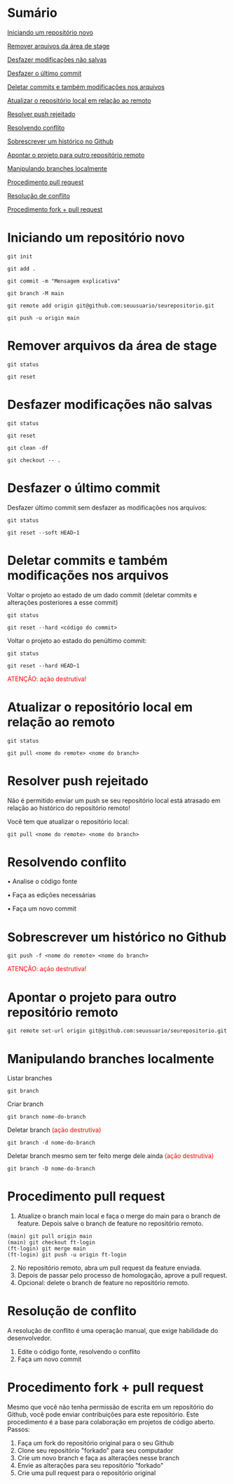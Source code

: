 # Sumário

[Iniciando um repositório novo](#iniciando-um-repositório-novo)

[Remover arquivos da área de stage](#remover-arquivos-da-área-de-stage)

[Desfazer modificações não salvas](#desfazer-modificações-não-salvas)

[Desfazer o último commit](#desfazer-o-último-commit)

[Deletar commits e também modificações nos arquivos](#deletar-commits-e-também-modificações-nos-arquivos)

[Atualizar o repositório local em relação ao remoto](#atualizar-o-repositório-local-em-relação-ao-remoto)

[Resolver push rejeitado](#resolver-push-rejeitado)

[Resolvendo conflito](#resolvendo-conflito)

[Sobrescrever um histórico no Github](#sobrescrever-um-histórico-no-github)

[Apontar o projeto para outro repositório remoto](#apontar-o-projeto-para-outro-repositório-remoto)

[Manipulando branches localmente](#manipulando-branches-localmente)

[Procedimento pull request](#procedimento-pull-request)

[Resolução de conflito](#resolução-de-conflito)

[Procedimento fork + pull request](#procedimento-fork--pull-request)

#
# Iniciando um repositório novo
```
git init
```
```
git add .
```
```
git commit -m "Mensagem explicativa"
```
```
git branch -M main
```
```
git remote add origin git@github.com:seuusuario/seurepositorio.git
```
```
git push -u origin main
```
#
# Remover arquivos da área de stage

```
git status

git reset
```
#
# Desfazer modificações não salvas
```
git status

git reset

git clean -df

git checkout -- .
```
#
# Desfazer o último commit
Desfazer último commit sem desfazer as modificações nos arquivos:

```
git status

git reset --soft HEAD~1
```
#
# Deletar commits e também modificações nos arquivos

Voltar o projeto ao estado de um dado commit (deletar commits e alterações
posteriores a esse commit)

```
git status

git reset --hard <código do commit>
```
Voltar o projeto ao estado do penúltimo commit:

```
git status

git reset --hard HEAD~1
```
<font color="red">ATENÇÃO: ação destrutiva!</font>

#
# Atualizar o repositório local em relação ao remoto

```
git status

git pull <nome do remote> <nome do branch>
```
#
# Resolver push rejeitado

Não é permitido enviar um push se seu repositório local está atrasado em
relação ao histórico do repositório remoto!

Você tem que atualizar o repositório local:
```
git pull <nome do remote> <nome do branch>
```
#
# Resolvendo conflito

• Analise o código fonte

• Faça as edições necessárias

• Faça um novo commit
#
# Sobrescrever um histórico no Github

```
git push -f <nome do remote> <nome do branch>
```

<font color="red">ATENÇÃO: ação destrutiva!</font>

#
# Apontar o projeto para outro repositório remoto

```
git remote set-url origin git@github.com:seuusuario/seurepositorio.git
```

#
# Manipulando branches localmente

Listar branches
```
git branch
```
Criar branch
```
git branch nome-do-branch
```
Deletar branch <font color="red">(ação destrutiva)</font>
```
git branch -d nome-do-branch
```
Deletar branch mesmo sem ter feito merge dele ainda <font color="red">(ação destrutiva)</font>
```
git branch -D nome-do-branch
```
#
# Procedimento pull request
1) Atualize o branch main local e faça o merge do main para o branch de feature. Depois salve o branch de
feature no repositório remoto.

```
(main) git pull origin main
(main) git checkout ft-login
(ft-login) git merge main
(ft-login) git push -u origin ft-login
```
2) No repositório remoto, abra um pull request da feature enviada.
3) Depois de passar pelo processo de homologação, aprove a pull request.
4) Opcional: delete o branch de feature no repositório remoto.
#
# Resolução de conflito
A resolução de conflito é uma operação manual, que exige
habilidade do desenvolvedor.
1. Edite o código fonte, resolvendo o conflito
2. Faça um novo commit
#
# Procedimento fork + pull request
Mesmo que você não tenha permissão de escrita em um repositório do Github,
você pode enviar contribuições para este repositório.
Este procedimento é a base para colaboração em projetos de código aberto.
Passos:
1. Faça um fork do repositório original para o seu Github
2. Clone seu repositório "forkado" para seu computador
3. Crie um novo branch e faça as alterações nesse branch
4. Envie as alterações para seu repositório "forkado"
5. Crie uma pull request para o repositório original

